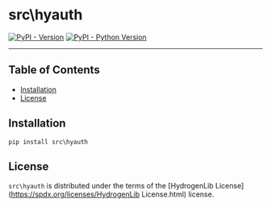 # src\hyauth

[![PyPI - Version](https://img.shields.io/pypi/v/src\hyauth.svg)](https://pypi.org/project/src\hyauth)
[![PyPI - Python Version](https://img.shields.io/pypi/pyversions/src\hyauth.svg)](https://pypi.org/project/src\hyauth)

-----

## Table of Contents

- [Installation](#installation)
- [License](#license)

## Installation

```console
pip install src\hyauth
```

## License

`src\hyauth` is distributed under the terms of the [HydrogenLib License](https://spdx.org/licenses/HydrogenLib License.html) license.
